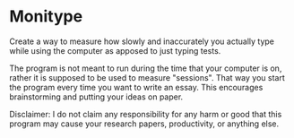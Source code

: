 # Monitype

Create a way to measure how slowly and inaccurately you actually type while using the computer as apposed to just typing tests.

The program is not meant to run during the time that your computer is on, rather it is supposed to be used to measure "sessions". That way you start the program every time you want to write an essay. This encourages brainstorming and putting your ideas on paper.

Disclaimer: I do not claim any responsibility for any harm or good that this program may cause your research papers, productivity, or anything else.

